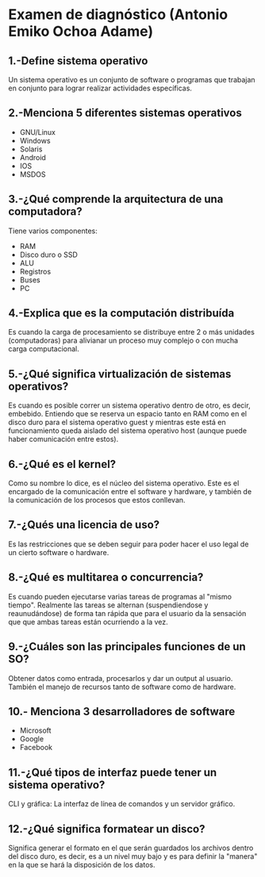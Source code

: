 # Examen de diagnóstico (Antonio Emiko Ochoa Adame)

## 1.-Define sistema operativo

Un sistema operativo es un conjunto de software o programas que trabajan en conjunto
para lograr realizar actividades específicas.

## 2.-Menciona 5 diferentes sistemas operativos

* GNU/Linux
* Windows
* Solaris
* Android
* IOS
* MSDOS

## 3.-¿Qué comprende la arquitectura de una computadora?

Tiene varios componentes:

* RAM
* Disco duro o SSD
* ALU
* Registros
* Buses
* PC

## 4.-Explica que es la computación distribuída

Es cuando la carga de procesamiento se distribuye entre 2 o más unidades
(computadoras) para alivianar un proceso muy complejo o con mucha carga
computacional.

## 5.-¿Qué significa virtualización de sistemas operativos?

Es cuando es posible correr un sistema operativo dentro de otro, es decir,
embebido. Entiendo que se reserva un espacio tanto en RAM como en el disco duro
para el sistema operativo guest y mientras este está en funcionamiento queda
aislado del sistema operativo host (aunque puede haber comunicación entre estos).


## 6.-¿Qué es el kernel?

Como su nombre lo dice, es el núcleo del sistema operativo. Este es el encargado
de la comunicación entre el software y hardware, y también de la comunicación de
los procesos que estos conllevan.

## 7.-¿Qués una licencia de uso?

Es las restricciones que se deben seguir para poder hacer el uso legal de un
cierto software o hardware.

## 8.-¿Qué es multitarea o concurrencia?

Es cuando pueden ejecutarse varias tareas de programas al "mismo tiempo".
Realmente las tareas se alternan (suspendiendose y reaunudándose) de forma tan
rápida que para el usuario da la sensación que que ambas tareas están ocurriendo a la vez.

## 9.-¿Cuáles son las principales funciones de un SO?

Obtener datos como entrada, procesarlos y dar un output al usuario. También el
manejo de recursos tanto de software como de hardware.

## 10.- Menciona 3 desarrolladores de software

* Microsoft
* Google
* Facebook

## 11.-¿Qué tipos de interfaz puede tener un sistema operativo?

CLI y gráfica: La interfaz de línea de comandos y un servidor gráfico.

## 12.-¿Qué significa formatear un disco?

Significa generar el formato en el que serán guardados los archivos dentro del
disco duro, es decir, es a un nivel muy bajo y es para definir la "manera" en la
que se hará la disposición de los datos.
